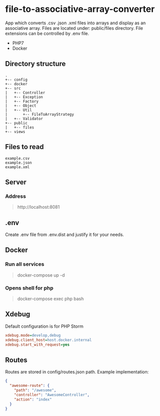 # file-to-associative-array-converter

App which converts .csv .json .xml files into arrays and display as an associative array. 
Files are located under: public/files directory. 
File extensions can be controlled by .env file.

- PHP7
- Docker

## Directory structure

```
.
+-- config
+-- docker
+-- src
|   +-- Controller
|   +-- Exception
|   +-- Factory
|   +-- Object
|   +-- Util
|       +-- FileToArrayStrategy
|   +-- Validator
+-- public
|   +-- files
+-- views
```

## Files to read

```
example.csv
example.json
example.xml
```

## Server

### Address

> http://localhost:8081

## .env
Create .env file from .env.dist and justify it for your needs. 

## Docker

### Run all services

> docker-compose up -d

### Opens shell for php

> docker-compose exec php bash


## Xdebug

Default configuration is for PHP Storm

```ini
xdebug.mode=develop,debug
xdebug.client_host=host.docker.internal
xdebug.start_with_request=yes
```

## Routes

Routes are stored in config/routes.json path. Example implementation:

```json
{
  "awesome-route": {
    "path": "/awesome",
    "controller": "AwesomeController",
    "action": "index"
  }
}
```

